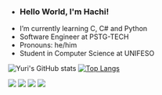- ###  Hello World, I'm Hachi!
-  I’m currently learning C, C# and Python
-  Software Engineer at PSTG-TECH
-  Pronouns: he/him
-  Student in Computer Science at UNIFESO

![Yuri's GitHub stats](https://github-readme-stats.vercel.app/api?username=yuridomingues&show_icons=true&theme=dracula&bgcolor=transparent)
[![Top Langs](https://github-readme-stats.vercel.app/api/top-langs/?username=y&theme=dracula)](https://github.com/yuridomingues/github-readme-stats)

<div> 
  <a href="https://instagram.com/yuri_ssan" target="_blank"><img src="https://img.shields.io/badge/-Instagram-%23E4405F?style=for-the-badge&logo=instagram&logoColor=white" target="_blank"></a>
 <a href="https://discord.gg/gQn5tVZAYu" target="_blank"><img src="https://img.shields.io/badge/Discord-7289DA?style=for-the-badge&logo=discord&logoColor=white" target="_blank"></a> 
  <a href = "mailto:yuridomingues.contato@gmail.com"><img src="https://img.shields.io/badge/-Gmail-%23333?style=for-the-badge&logo=gmail&logoColor=white" target="_blank"></a>  
  <a href = "https://www.linkedin.com/in/yuri-domingues-63869b320/"><img  src="https://img.shields.io/badge/LinkedIn-0077B5?style=for-the-badge&logo=linkedin&logoColor=white"></a>

</div>

